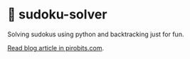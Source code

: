# 🧩 sudoku-solver

Solving sudokus using python and backtracking just for fun.

[Read blog article in pirobits.com](https://www.pirobits.com).
